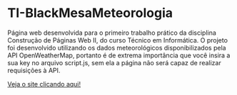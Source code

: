 # TI-BlackMesaMeteorologia
Página web desenvolvida para o primeiro trabalho prático da disciplina Construção de Páginas Web II, do curso Técnico em Informática. O projeto foi desenvolvido utilizando os dados meteorológicos disponibilizados pela API  OpenWeatherMap, portanto é de extrema importância que você insira a sua key no arquivo script.js, sem ela a página não será capaz de realizar requisições à API.

<a href="https://viniciusjpsilva.github.io/TI-BlackMesaMeteorologia/" target="_blank">Veja o site clicando aqui!</a>

